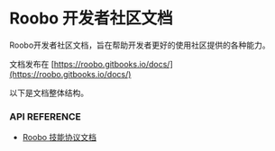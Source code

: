 # Roobo 开发者社区文档

Roobo开发者社区文档，旨在帮助开发者更好的使用社区提供的各种能力。

文档发布在 [https://roobo.gitbooks.io/docs/](https://roobo.gitbooks.io/docs/)

以下是文档整体结构。 

### API REFERENCE

* [Roobo 技能协议文档](ApiReference/skills/README.md)

